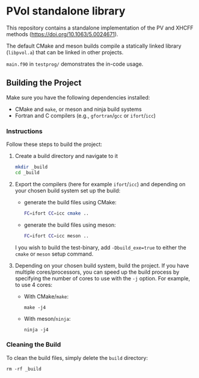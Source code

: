 
# PVol standalone library

This repository contains a standalone implementation of
the PV and XHCFF methods (https://doi.org/10.1063/5.0024671). 

The default CMake and meson builds compile a statically linked library (`libpvol.a`) that can be linked in other projects.

`main.f90` in `testprog/` demonstrates the in-code usage.



## Building the Project

Make sure you have the following dependencies installed:

- CMake and `make`, or meson and ninja build systems
- Fortran and C compilers (e.g., `gfortran`/`gcc` or `ifort`/`icc`)

### Instructions

Follow these steps to build the project:

1. Create a build directory and navigate to it
   ```bash
   mkdir _build
   cd _build
   ```

2. Export the compilers (here for example `ifort`/`icc`) and depending on your chosen build system set up the build:
   - generate the build files using CMake:
     ```bash
     FC=ifort CC=icc cmake ..
     ```
   - generate the build files using meson:
     ```bash
     FC=ifort CC=icc meson ..
     ```
   I you wish to build the test-binary, add `-Dbuild_exe=true` to either the `cmake` or `meson` setup command.


3. Depending on your chosen build system, build the project. If you have multiple cores/processors, you can speed up the build process by specifying the number of cores to use with the `-j` option. For example, to use 4 cores:
   - With CMake/`make`:
     ```shell
     make -j4
     ```
   - With meson/`ninja`:
     ```shell
     ninja -j4
     ```
### Cleaning the Build

To clean the build files, simply delete the `build` directory:

```shell
rm -rf _build
```


